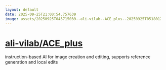```yaml
---
layout: default
date: 2025-09-25T21:00:54.757639
image: assets/20250925T045715039--ali-vilab--ACE_plus--20250925T051801206--cropped.png
---
```


# [ali-vilab/ACE_plus](https://github.com/ali-vilab/ACE_plus)

instruction-based AI for image creation and editing, supports reference generation and local edits
